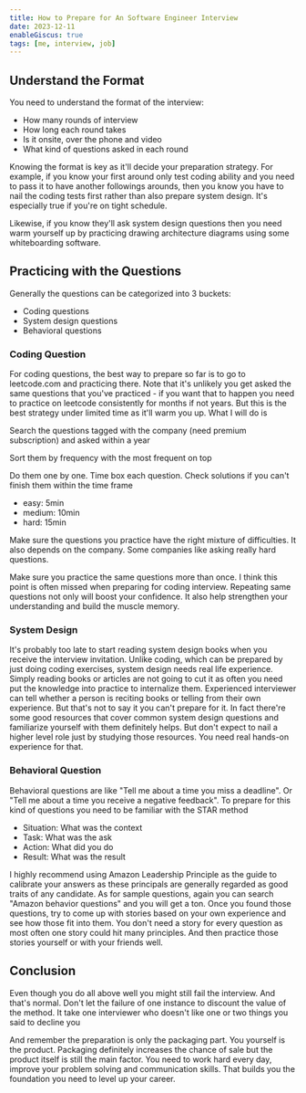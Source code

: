 ```yaml
---
title: How to Prepare for An Software Engineer Interview
date: 2023-12-11
enableGiscus: true
tags: [me, interview, job]
---
```


## Understand the Format

You need to understand the format of the interview:

* How many rounds of interview
* How long each round takes
* Is it onsite, over the phone and video
* What kind of questions asked in each round

Knowing the format is key as it'll decide your preparation strategy. For example, if you know your first around only test coding ability and you need to pass it to have another followings arounds, then you know you have to nail the coding tests first rather than also prepare system design. It's especially true if you're on tight schedule.

Likewise, if you know they'll ask system design questions then you need warm yourself up by practicing drawing architecture diagrams using some whiteboarding software.

## Practicing with the Questions

Generally the questions can be categorized into 3 buckets:

* Coding questions
* System design questions
* Behavioral questions

### Coding Question

For coding questions, the best way to prepare so far is to go to leetcode.com and practicing there. Note that it's unlikely you get asked the same questions that you've practiced - if you want that to happen you need to practice on leetcode consistently for months if not years. But this is the best strategy under limited time as it'll warm you up. What I will do is

Search the questions tagged with the company (need premium subscription) and asked within a year

Sort them by frequency with the most frequent on top

Do them one by one. Time box each question. Check solutions if you can't finish them within the time frame

* easy: 5min
* medium: 10min
* hard: 15min

Make sure the questions you practice have the right mixture of difficulties. It also depends on the company. Some companies like asking really hard questions.

Make sure you practice the same questions more than once. I think this point is often missed when preparing for coding interview. Repeating same questions not only will boost your confidence. It also help strengthen your understanding and build the muscle memory.

### System Design

It's probably too late to start reading system design books when you receive the interview invitation. Unlike coding, which can be prepared by just doing coding exercises,  system design needs real life experience. Simply reading books or articles are not going to cut it as often you need put the knowledge into practice to internalize them. Experienced interviewer can tell whether a person is reciting books or telling from their own experience. But that's not to say it you can't prepare for it. In fact there're some good resources that cover common system design questions and familiarize yourself with them definitely helps. But don't expect to nail a higher level role just by studying those resources. You need real hands-on experience for that.

### Behavioral Question

Behavioral questions are like "Tell me about a time you miss a deadline". Or "Tell me about a time you receive a negative feedback". To prepare for this kind of questions you need to be familiar with the STAR method

* Situation: What was the context
* Task: What was the ask
* Action: What did you do
* Result: What was the result

I highly recommend using Amazon Leadership Principle as the guide to calibrate your answers as these principals are generally regarded as good traits of any candidate. As for sample questions, again you can search "Amazon behavior questions" and you will get a ton. Once you found those questions, try to come up with stories based on your own experience and see how those fit into them. You don't need a story for every question as most often one story could hit many principles. And then practice those stories yourself or with your friends well.

## Conclusion

Even though you do all above well you might still fail the interview. And that's normal. Don't let the failure of one instance to discount the value of the method. It take one interviewer who doesn't like one or two things you said to decline you

And remember the preparation is only the packaging part. You yourself is the product. Packaging definitely increases the chance of sale but the product itself is still the main factor. You need to work hard every day, improve your problem solving and communication skills. That builds you the foundation you need to level up your career.
